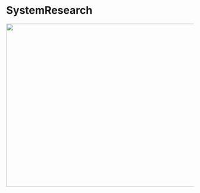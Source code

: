 # SystemResearch

<img align="left" src="https://raw.githubusercontent.com/LunarResearch/SystemResearch/main/skin.png" width="1006" height="438">
